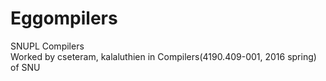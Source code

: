 # Eggompilers

SNUPL Compilers  
Worked by cseteram, kalaluthien in Compilers(4190.409-001, 2016 spring) of SNU
